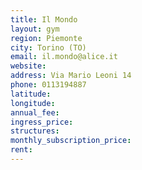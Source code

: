 ```yaml
---
title: Il Mondo
layout: gym
region: Piemonte
city: Torino (TO)
email: il.mondo@alice.it
website: 
address: Via Mario Leoni 14
phone: 0113194887
latitude: 
longitude: 
annual_fee: 
ingress_price: 
structures: 
monthly_subscription_price: 
rent: 
---
```



